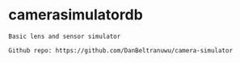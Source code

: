 # camerasimulatordb
    Basic lens and sensor simulator

    Github repo: https://github.com/DanBeltranuwu/camera-simulator
